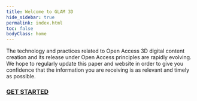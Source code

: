 ```yaml
---
title: Welcome to GLAM 3D
hide_sidebar: true
permalink: index.html
toc: false
bodyClass: home
---
```


The technology and practices related to Open Access 3D digital content creation and its release under Open Access principles are rapidly evolving. We hope to regularly update this paper and website in order to give you confidence that the information you are receiving is as relevant and timely as possible.
<br>
### [GET STARTED](introduction.html)
